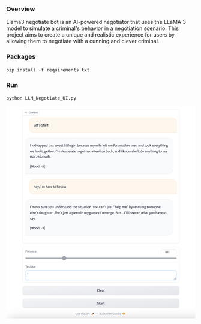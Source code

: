 ### Overview

Llama3 negotiate bot is an AI-powered negotiator that uses the LLaMA 3 model to
simulate a criminal's behavior in a negotiation scenario. This project
aims to create a unique and realistic experience for users by allowing
them to negotiate with a cunning and clever criminal.

### Packages
```
pip install -f requirements.txt
```

### Run
```
python LLM_Negotiate_UI.py
```

![Project Architecture](images/00.png)
